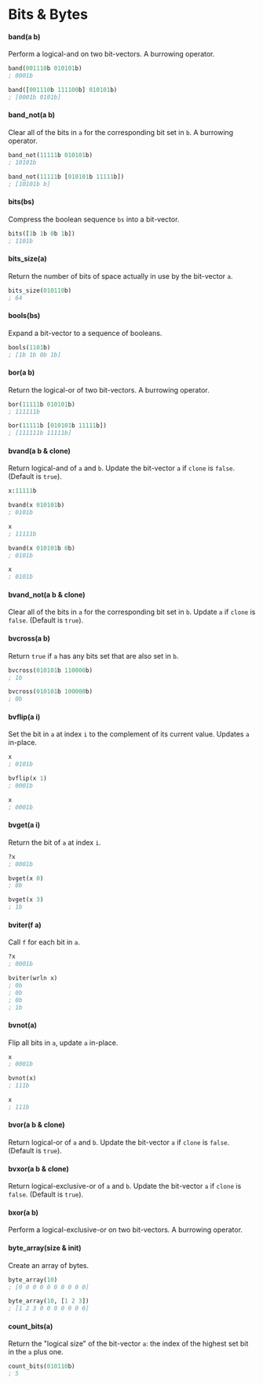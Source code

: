# Bits & Bytes

#### band(a b)

Perform a logical-and on two bit-vectors. A burrowing operator.

```lisp
band(001110b 010101b)
; 0001b

band([001110b 111100b] 010101b)
; [0001b 0101b]
```

#### band_not(a b)

Clear all of the bits in `a` for the corresponding bit set in `b`. A burrowing operator.

```lisp
band_not(11111b 010101b)
; 10101b

band_not(11111b [010101b 11111b])
; [10101b b]
```

#### bits(bs)

Compress the boolean sequence `bs` into a bit-vector.

```lisp
bits([1b 1b 0b 1b])
; 1101b
```

#### bits_size(a)

Return the number of bits of space actually in use by the bit-vector `a`.

```lisp
bits_size(010110b)
; 64
```

#### bools(bs)

Expand a bit-vector to a sequence of booleans.

```lisp
bools(1101b)
; [1b 1b 0b 1b]
```

#### bor(a b)

Return the logical-or of two bit-vectors. A burrowing operator.

```lisp
bor(11111b 010101b)
; 111111b

bor(11111b [010101b 11111b])
; [111111b 11111b]
```

#### bvand(a b & clone)

Return logical-and of `a` and `b`. Update the bit-vector `a` if `clone` is `false`. (Default is `true`).


```lisp
x:11111b

bvand(x 010101b)
; 0101b

x
; 11111b

bvand(x 010101b 0b)
; 0101b

x
; 0101b
```

#### bvand_not(a b & clone)

Clear all of the bits in `a` for the corresponding bit set in `b`.
Update `a` if `clone` is `false`. (Default is `true`).

#### bvcross(a b)

Return `true` if `a` has any bits set that are also set in `b`.

```lisp
bvcross(010101b 110000b)
; 1b

bvcross(010101b 100000b)
; 0b
```

#### bvflip(a i)

Set the bit in `a` at index `i` to the complement of its current value.
Updates `a` in-place.

```lisp
x
; 0101b

bvflip(x 1)
; 0001b

x
; 0001b
```

#### bvget(a i)

Return the bit of `a` at index `i`.

```lisp
?x
; 0001b

bvget(x 0)
; 0b

bvget(x 3)
; 1b
```

#### bviter(f a)

Call `f` for each bit in `a`.

```lisp
?x
; 0001b

bviter(wrln x)
; 0b
; 0b
; 0b
; 1b
```

#### bvnot(a)

Flip all bits in `a`, update `a` in-place.

```lisp
x
; 0001b

bvnot(x)
; 111b

x
; 111b
```

#### bvor(a b & clone)

Return logical-or of `a` and `b`. Update the bit-vector `a` if `clone` is `false`. (Default is `true`).

#### bvxor(a b & clone)

Return logical-exclusive-or of `a` and `b`. Update the bit-vector `a` if `clone` is `false`. (Default is `true`).

#### bxor(a b)

Perform a logical-exclusive-or on two bit-vectors. A burrowing operator.

#### byte_array(size & init)

Create an array of bytes.

```lisp
byte_array(10)
; [0 0 0 0 0 0 0 0 0 0]

byte_array(10, [1 2 3])
; [1 2 3 0 0 0 0 0 0 0]
```

#### count_bits(a)

Return the "logical size" of the bit-vector `a`: the index of the highest set bit in the `a` plus one.

```lisp
count_bits(010110b)
; 5
```

